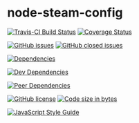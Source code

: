 # node-steam-config

[![Travis-CI Build Status](https://travis-ci.org/l3laze/node-steam-config.svg?branch=master)](https://travis-ci.org/l3laze/node-steam-config) [![Coverage Status](https://coveralls.io/repos/github/l3laze/SteamConfig/badge.svg?branch=master)](https://coveralls.io/github/l3laze/SteamConfig?branch=master)

[![GitHub issues](https://img.shields.io/github/issues/l3laze/node-steam-config.svg)](https://github.com/l3laze/node-steam-config/issues) [![GitHub closed issues](https://img.shields.io/github/issues-closed-raw/badges/shields.svg)](https://github.com/l3laze/node-steam-config/issues?q=is%3Aopen)

[![Dependencies](https://img.shields.io/david/expressjs/express.svg)](https://github.com/l3laze/node-steam-config)

[![Dev Dependencies](https://img.shields.io/david/dev/expressjs/express.svg)](https://github.com/l3laze/node-steam-config)

[![Peer Dependencies](https://img.shields.io/david/peer/webcomponents/generator-element.svg)](https://github.com/l3laze/node-steam-config)

[![GitHub license](https://img.shields.io/badge/license-MIT-blue.svg)](https://raw.githubusercontent.com/l3laze/node-steam-config/master/LICENSE.md) [![Code size in bytes](https://img.shields.io/github/languages/code-size/badges/shields.svg)](https://github.com/l3laze/node-steam-config)

[![JavaScript Style Guide](https://cdn.rawgit.com/standard/standard/master/badge.svg)](https://github.com/standard/standard)

